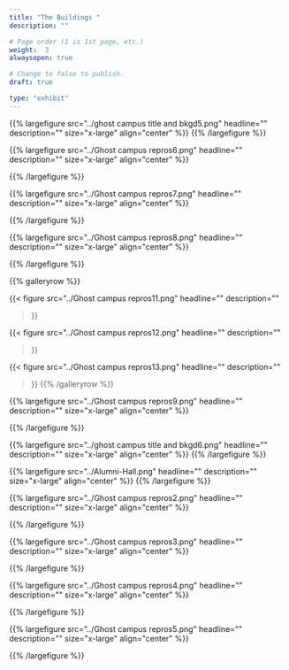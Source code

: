 ```yaml
---
title: "The Buildings "
description: ""

# Page order (1 is 1st page, etc.)
weight:  3
alwaysopen: true

# Change to false to publish.
draft: true

type: "exhibit"
---
```


{{% largefigure src="../ghost campus title and bkgd5.png"
                headline=""
                description=""
                size="x-large" align="center" %}}
{{% /largefigure %}}

{{% largefigure src="../Ghost campus repros6.png"
                headline=""
                description="" 
                size="x-large" align="center" %}}

{{% /largefigure %}}

{{% largefigure src="../Ghost campus repros7.png"
                headline=""
                description="" 
                size="x-large" align="center" %}}

{{% /largefigure %}}

{{% largefigure src="../Ghost campus repros8.png"
                headline=""
                description="" 
                size="x-large" align="center" %}}

{{% /largefigure %}}

{{% galleryrow %}}

{{< figure src="../Ghost campus repros11.png"
           headline=""
           description=""
>}}

{{< figure src="../Ghost campus repros12.png"
           headline=""
           description=""
>}}

{{< figure src="../Ghost campus repros13.png"
           headline=""
           description=""
>}}
{{% /galleryrow %}}


{{% largefigure src="../Ghost campus repros9.png"
                headline=""
                description="" 
               size="x-large" align="center" %}}

{{% /largefigure %}}


{{% largefigure src="../ghost campus title and bkgd6.png"
                headline=""
                description=""
                size="x-large" align="center" %}}
{{% /largefigure %}}

{{% largefigure src="../Alumni-Hall.png"
                headline=""
                description=""
                size="x-large" align="center" %}}
{{% /largefigure %}}

{{% largefigure src="../Ghost campus repros2.png"
                headline=""
                description="" 
                size="x-large" align="center" %}}

{{% /largefigure %}}

{{% largefigure src="../Ghost campus repros3.png"
                headline=""
                description="" 
                size="x-large" align="center" %}}

{{% /largefigure %}}

{{% largefigure src="../Ghost campus repros4.png"
                headline=""
                description="" 
                size="x-large" align="center" %}}

{{% /largefigure %}}

{{% largefigure src="../Ghost campus repros5.png"
                headline=""
                description="" 
                size="x-large" align="center" %}}

{{% /largefigure %}}


